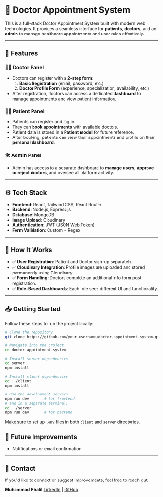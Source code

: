 # 🏥 Doctor Appointment System

This is a full-stack Doctor Appointment System built with modern web technologies. It provides a seamless interface for **patients**, **doctors**, and an **admin** to manage healthcare appointments and user roles effectively.

---

## 🚀 Features

### 👨‍⚕️ Doctor Panel

- Doctors can register with a **2-step form**:
  1. **Basic Registration** (email, password, etc.)
  2. **Doctor Profile Form** (experience, specialization, availability, etc.)
- After registration, doctors can access a dedicated **dashboard** to manage appointments and view patient information.

### 🧑‍💻 Patient Panel

- Patients can register and log in.
- They can **book appointments** with available doctors.
- Patient data is stored in a **Patient model** for future reference.
- After booking, patients can view their appointments and profile on their **personal dashboard**.

### 🛠️ Admin Panel

- Admin has access to a separate dashboard to **manage users**, **approve or reject doctors**, and oversee all platform activity.

---

## ⚙️ Tech Stack

- **Frontend**: React, Tailwind CSS, React Router
- **Backend**: Node.js, Express.js
- **Database**: MongoDB
- **Image Upload**: Cloudinary
- **Authentication**: JWT (JSON Web Token)
- **Form Validation**: Custom + Regex

---

## 🧠 How It Works

- ✅ **User Registration**: Patient and Doctor sign-up separately.
- ✅ **Cloudinary Integration**: Profile images are uploaded and stored permanently using Cloudinary.
- ✅ **Form Handling**: Doctors complete an additional info form post-registration.
- ✅ **Role-Based Dashboards**: Each role sees different UI and functionality.

---

## 📥 Getting Started

Follow these steps to run the project locally:

```bash
# Clone the repository
git clone https://github.com/your-username/doctor-appointment-system.git

# Navigate into the project
cd doctor-appointment-system

# Install server dependencies
cd server
npm install

# Install client dependencies
cd ../client
npm install

# Run the development servers
npm run dev       # for frontend
# and in a separate terminal:
cd ../server
npm run dev       # for backend
```


Make sure to set up `.env` files in both `client` and `server` directories.



## 🔮 Future Improvements

- Notifications or email confirmation

---

## 📧 Contact

If you'd like to connect or suggest improvements, feel free to reach out:

**Muhammad Khalil**
[LinkedIn](https://linkedin.com/in/khalil-dev) | [GitHub](https://github.com/khalil-deve)

```


